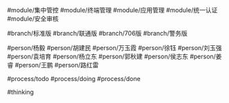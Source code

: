 
#module/集中管控
#module/终端管理
#module/应用管理
#module/统一认证
#module/安全审核

#branch/标准版
#branch/联通版
#branch/706版
#branch/警务版

#person/杨毅
#person/胡建民
#person/万玉霞
#person/徐钰
#person/刘玉强
#person/袁培育
#person/杨立东
#person/郭秋建
#person/侯志东
#person/姜睿
#person/王鹏
#person/路红雷

#process/todo
#process/doing 
#process/done

#thinking
